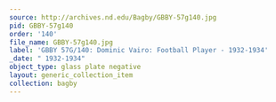 ```yaml
---
source: http://archives.nd.edu/Bagby/GBBY-57g140.jpg
pid: GBBY-57g140
order: '140'
file_name: GBBY-57g140.jpg
label: 'GBBY 57G/140: Dominic Vairo: Football Player - 1932-1934'
_date: " 1932-1934"
object_type: glass plate negative
layout: generic_collection_item
collection: bagby
---
```

